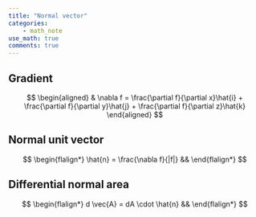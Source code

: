 ```yaml
---
title: "Normal vector"
categories:
    - math_note
use_math: true
comments: true
---
```


<h2>Gradient</h2>

$$
\begin{aligned}
& \nabla f = \frac{\partial f}{\partial x}\hat{i} +
\frac{\partial f}{\partial y}\hat{j} +
\frac{\partial f}{\partial z}\hat{k}
\end{aligned}
$$

<h2>Normal unit vector</h2>

$$
\begin{flalign*}
\hat{n} = \frac{\nabla f}{|f|} &&
\end{flalign*}
$$


<h2>Differential normal area</h2>

$$
\begin{flalign*}
d \vec{A} = dA \cdot \hat{n} &&
\end{flalign*}
$$